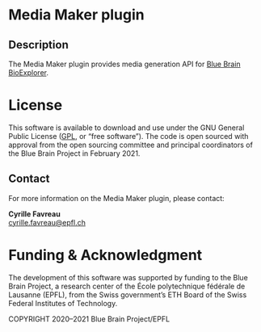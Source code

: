 # Media Maker plugin

## Description
The Media Maker plugin provides media generation API for [Blue Brain BioExplorer](https://github.com/BlueBrain/BioExplorer).

# License
This software is available to download and use under the GNU General Public License ([GPL](https://www.gnu.org/licenses/gpl.html), or “free software”). The code is open sourced with approval from the open sourcing committee and principal coordinators of the Blue Brain Project in February 2021.

## Contact
For more information on the Media Maker plugin, please contact:

__Cyrille Favreau__  
[cyrille.favreau@epfl.ch](cyrille.favreau@epfl.ch) 

# Funding & Acknowledgment

The development of this software was supported by funding to the Blue Brain Project, a research center of the École polytechnique fédérale de Lausanne (EPFL), from the Swiss government’s ETH Board of the Swiss Federal Institutes of Technology.

COPYRIGHT 2020–2021 Blue Brain Project/EPFL
